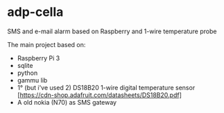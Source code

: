 # adp-cella
SMS and e-mail alarm based on Raspberry and 1-wire temperature probe

The main project based on:
* Raspberry Pi 3
 * sqlite
 * python
 * gammu lib 
* 1° (but i've used 2) DS18B20 1-wire digital temperature sensor [https://cdn-shop.adafruit.com/datasheets/DS18B20.pdf]
* A old nokia (N70) as SMS gateway
